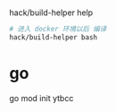 
# 
hack/build-helper help


```bash
# 进入 docker 环境以后 编译
hack/build-helper bash
```

# go
go mod init ytbcc

